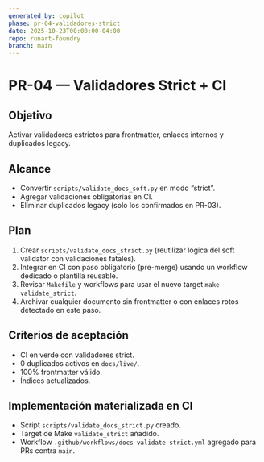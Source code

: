 ```yaml
---
generated_by: copilot
phase: pr-04-validadores-strict
date: 2025-10-23T00:00:00-04:00
repo: runart-foundry
branch: main
---
```


# PR-04 — Validadores Strict + CI

## Objetivo
Activar validadores estrictos para frontmatter, enlaces internos y duplicados legacy.

## Alcance
- Convertir `scripts/validate_docs_soft.py` en modo “strict”.
- Agregar validaciones obligatorias en CI.
- Eliminar duplicados legacy (solo los confirmados en PR-03).

## Plan
1. Crear `scripts/validate_docs_strict.py` (reutilizar lógica del soft validator con validaciones fatales).
2. Integrar en CI con paso obligatorio (pre-merge) usando un workflow dedicado o plantilla reusable.
3. Revisar `Makefile` y workflows para usar el nuevo target `make validate_strict`.
4. Archivar cualquier documento sin frontmatter o con enlaces rotos detectado en este paso.

## Criterios de aceptación
- CI en verde con validadores strict.
- 0 duplicados activos en `docs/live/`.
- 100% frontmatter válido.
- Índices actualizados.

## Implementación materializada en CI
- Script `scripts/validate_docs_strict.py` creado.
- Target de Make `validate_strict` añadido.
- Workflow `.github/workflows/docs-validate-strict.yml` agregado para PRs contra `main`.
